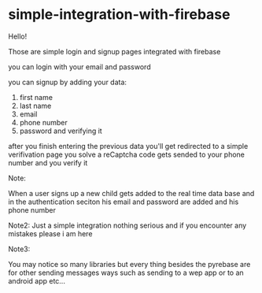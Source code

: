 # simple-integration-with-firebase

Hello!

Those are simple login and signup pages integrated with firebase 

you can login with your email and password 

you can signup by adding your data:
1. first name
2. last name
3. email
4. phone number
5. password and verifying it


after you finish entering the previous data you'll get redirected to a simple verifivation page you solve a reCaptcha code gets sended to your phone number and you verify it



Note:

When a user signs up a new child gets added to the real time data base and in the authentication seciton his email and password are added
and his phone number

Note2:
Just a simple integration nothing serious and if you encounter any mistakes please i am here


Note3:

You may notice so many libraries but every thing besides the pyrebase are for other sending messages ways such as sending to a wep app or to an android app etc...
